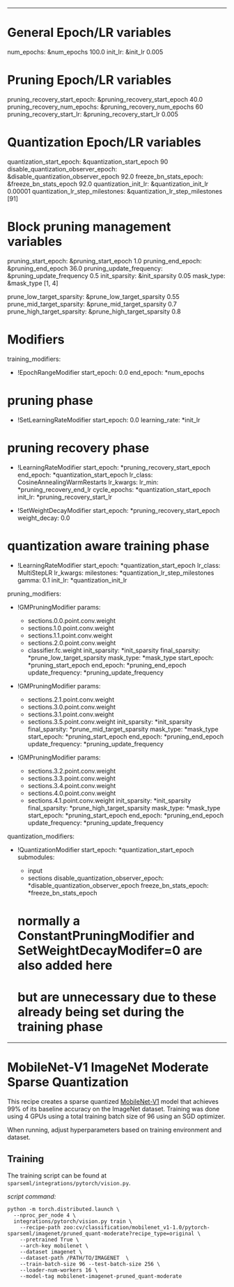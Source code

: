 <!--
Copyright (c) 2021 - present / Neuralmagic, Inc. All Rights Reserved.

Licensed under the Apache License, Version 2.0 (the "License");
you may not use this file except in compliance with the License.
You may obtain a copy of the License at

   http://www.apache.org/licenses/LICENSE-2.0

Unless required by applicable law or agreed to in writing,
software distributed under the License is distributed on an "AS IS" BASIS,
WITHOUT WARRANTIES OR CONDITIONS OF ANY KIND, either express or implied.
See the License for the specific language governing permissions and
limitations under the License.
-->

---
# General Epoch/LR variables
num_epochs: &num_epochs 100.0
init_lr: &init_lr 0.005

# Pruning Epoch/LR variables
pruning_recovery_start_epoch: &pruning_recovery_start_epoch 40.0
pruning_recovery_num_epochs: &pruning_recovery_num_epochs 60
pruning_recovery_start_lr: &pruning_recovery_start_lr 0.005

# Quantization Epoch/LR variables
quantization_start_epoch: &quantization_start_epoch 90
disable_quantization_observer_epoch: &disable_quantization_observer_epoch 92.0
freeze_bn_stats_epoch: &freeze_bn_stats_epoch 92.0
quantization_init_lr: &quantization_init_lr 0.00001
quantization_lr_step_milestones: &quantization_lr_step_milestones [91]

# Block pruning management variables
pruning_start_epoch: &pruning_start_epoch 1.0
pruning_end_epoch: &pruning_end_epoch 36.0
pruning_update_frequency: &pruning_update_frequency 0.5
init_sparsity: &init_sparsity 0.05
mask_type: &mask_type [1, 4]

prune_low_target_sparsity: &prune_low_target_sparsity 0.55
prune_mid_target_sparsity: &prune_mid_target_sparsity 0.7
prune_high_target_sparsity: &prune_high_target_sparsity 0.8
  
# Modifiers
training_modifiers:
  - !EpochRangeModifier
    start_epoch: 0.0
    end_epoch: *num_epochs

  # pruning phase
  - !SetLearningRateModifier
    start_epoch: 0.0
    learning_rate: *init_lr

  # pruning recovery phase
  - !LearningRateModifier
    start_epoch: *pruning_recovery_start_epoch
    end_epoch: *quantization_start_epoch
    lr_class: CosineAnnealingWarmRestarts
    lr_kwargs:
      lr_min: *pruning_recovery_end_lr
      cycle_epochs: *quantization_start_epoch
    init_lr: *pruning_recovery_start_lr

  - !SetWeightDecayModifier
    start_epoch: *pruning_recovery_start_epoch
    weight_decay: 0.0
    
  # quantization aware training phase
  - !LearningRateModifier
    start_epoch: *quantization_start_epoch
    lr_class: MultiStepLR
    lr_kwargs:
      milestones: *quantization_lr_step_milestones
      gamma: 0.1
    init_lr: *quantization_init_lr

pruning_modifiers:
  - !GMPruningModifier
    params:
      - sections.0.0.point.conv.weight
      - sections.1.0.point.conv.weight
      - sections.1.1.point.conv.weight
      - sections.2.0.point.conv.weight
      - classifier.fc.weight
    init_sparsity: *init_sparsity
    final_sparsity: *prune_low_target_sparsity
    mask_type: *mask_type
    start_epoch: *pruning_start_epoch
    end_epoch: *pruning_end_epoch
    update_frequency: *pruning_update_frequency

  - !GMPruningModifier
    params:
      - sections.2.1.point.conv.weight
      - sections.3.0.point.conv.weight
      - sections.3.1.point.conv.weight
      - sections.3.5.point.conv.weight
    init_sparsity: *init_sparsity
    final_sparsity: *prune_mid_target_sparsity
    mask_type: *mask_type
    start_epoch: *pruning_start_epoch
    end_epoch: *pruning_end_epoch
    update_frequency: *pruning_update_frequency

  - !GMPruningModifier
    params:
      - sections.3.2.point.conv.weight
      - sections.3.3.point.conv.weight
      - sections.3.4.point.conv.weight
      - sections.4.0.point.conv.weight
      - sections.4.1.point.conv.weight
    init_sparsity: *init_sparsity
    final_sparsity: *prune_high_target_sparsity
    mask_type: *mask_type
    start_epoch: *pruning_start_epoch
    end_epoch: *pruning_end_epoch
    update_frequency: *pruning_update_frequency

quantization_modifiers:
  - !QuantizationModifier
    start_epoch: *quantization_start_epoch
    submodules:
      - input
      - sections
    disable_quantization_observer_epoch: *disable_quantization_observer_epoch
    freeze_bn_stats_epoch: *freeze_bn_stats_epoch

    # normally a ConstantPruningModifier and SetWeightDecayModifer=0 are also added here
    # but are unnecessary due to these already being set during the training phase
---

# MobileNet-V1 ImageNet Moderate Sparse Quantization

This recipe creates a sparse quantized [MobileNet-V1](https://arxiv.org/abs/1704.04861) model
that achieves 99% of its baseline accuracy on the ImageNet dataset.  Training was done using
4 GPUs using a total training batch size of 96 using an SGD optimizer.

When running, adjust hyperparameters based on training environment and dataset.

## Training

The training script can be found at `sparseml/integrations/pytorch/vision.py`.

*script command:*

```
python -m torch.distributed.launch \
  --nproc_per_node 4 \
  integrations/pytorch/vision.py train \
    --recipe-path zoo:cv/classification/mobilenet_v1-1.0/pytorch-sparseml/imagenet/pruned_quant-moderate?recipe_type=original \
    --pretrained True \
    --arch-key mobilenet \
    --dataset imagenet \
    --dataset-path /PATH/TO/IMAGENET  \
    --train-batch-size 96 --test-batch-size 256 \
    --loader-num-workers 16 \
    --model-tag mobilenet-imagenet-pruned_quant-moderate
```
